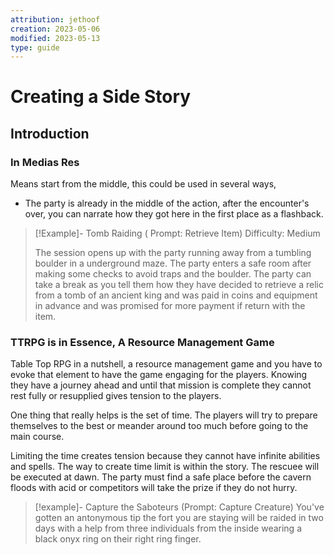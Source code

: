```yaml
---
attribution: jethoof
creation: 2023-05-06
modified: 2023-05-13
type: guide
---
```


# Creating a Side Story
## Introduction
### In Medias Res
Means start from the middle, this could be used in several ways,
- The party is already in the middle of the action, after the encounter's over, you can narrate how they got here in the first place as a flashback.
> [!Example]- Tomb Raiding ( Prompt: Retrieve Item)
> Difficulty: Medium
> 
> The session opens up with the party running away from a tumbling boulder in a underground maze. The party enters a safe room after making some checks to avoid traps and the boulder. The party can take a break as you tell them how they have decided to retrieve a relic from a tomb of an ancient king and was paid in coins and equipment in advance and was promised for more payment if return with the item.

### TTRPG is in Essence, A Resource Management Game
Table Top RPG in a nutshell, a resource management game and you have to evoke that element to have the game engaging for the players. Knowing they have a journey ahead and until that mission is complete they cannot rest fully or resupplied gives tension to the players.

One thing that really helps is the set of time. The players will try to prepare themselves to the best or meander around too much before going to the main course. 

Limiting the time creates tension because they cannot have infinite abilities and spells. The way to create time limit is within the story. The rescuee will be executed at dawn. The party must find a safe place before the cavern floods with acid or competitors will take the prize if they do not hurry.

> [!example]- Capture the Saboteurs (Prompt: Capture Creature)
> You've gotten an antonymous tip the fort you are staying will be raided in two days with a help from three individuals from the inside wearing a black onyx ring on their right ring finger.

